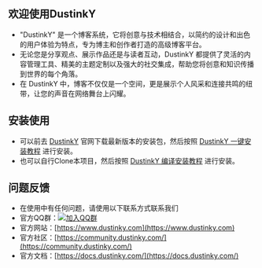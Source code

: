 ## 欢迎使用DustinkY
- "DustinkY" 是一个博客系统，它将创意与技术相结合，以简约的设计和出色的用户体验为特点，专为博主和创作者打造的高级博客平台。  
- 无论您是分享观点、展示作品还是与读者互动，DustinkY 都提供了灵活的内容管理工具、精美的主题定制以及强大的社交集成，帮助您将创意和知识传播到世界的每个角落。  
- 在 DustinkY 中，博客不仅仅是一个空间，更是展示个人风采和连接共鸣的纽带，让您的声音在网络舞台上闪耀。
## 安装使用
- 可以前去 [DustinkY](https://www.dustinky.com) 官网下载最新版本的安装包，然后按照 [DustinkY 一键安装教程](https://www.dustinky.com/posts/onekey-install-dustinky) 进行安装。
- 也可以自行Clone本项目，然后按照 [DustinkY 编译安装教程](https://www.dustinky.com/posts/clone-install-dustinky) 进行安装。
## 问题反馈
- 在使用中有任何问题，请使用以下联系方式联系我们
- 官方QQ群：[![加入QQ群](https://img.shields.io/badge/QQ群-632552630-blue.svg)](https://qm.qq.com/cgi-bin/qm/qr?k=7ed9bYYn-7KXP38Dwz0chA3wt6kTW5Rh&jump_from=webapi&authKey=dGTHS18aOJJG/8jAMV9jj/tEat5tSB7UYvm+59F08dxvrOdq4GDLtcA5Af4J/mZ3)
- 官方网站：[https://www.dustinky.com](https://www.dustinky.com)
- 官方社区：[https://community.dustinky.com/](https://community.dustinky.com/)
- 官方文档：[https://docs.dustinky.com/](https://docs.dustinky.com/)

